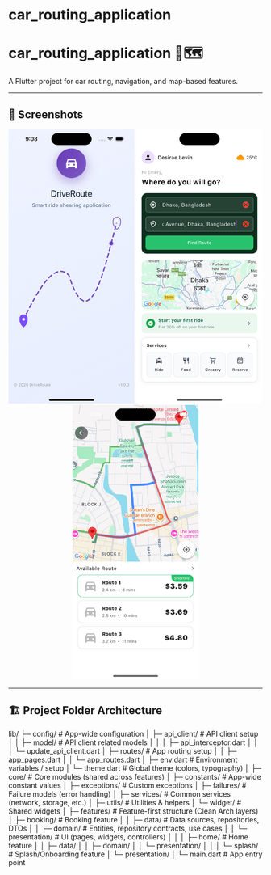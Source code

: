 # car_routing_application

# car_routing_application 🚗🗺️

A Flutter project for car routing, navigation, and map-based features.

---

## 📸 Screenshots
<p align="center">
  <img src="screenshots/splash.png" alt="Route Screen" width="250"/>
  <img src="screenshots/home.png" alt="Home Screen" width="250"/>
  <img src="screenshots/navigation.png" alt="Navigation Screen" width="250"/>
</p>


---

## 🏗️ Project Folder Architecture
lib/
├─ config/                      # App-wide configuration
│  ├─ api_client/               # API client setup
│  │  ├─ model/                 # API client related models
│  │  │  ├─ api_interceptor.dart
│  │  │  └─ update_api_client.dart
│  ├─ routes/                   # App routing setup
│  │  ├─ app_pages.dart
│  │  └─ app_routes.dart
│  ├─ env.dart                  # Environment variables / setup
│  └─ theme.dart                # Global theme (colors, typography)
│
├─ core/                        # Core modules (shared across features)
│  ├─ constants/                # App-wide constant values
│  ├─ exceptions/               # Custom exceptions
│  ├─ failures/                 # Failure models (error handling)
│  ├─ services/                 # Common services (network, storage, etc.)
│  ├─ utils/                    # Utilities & helpers
│  └─ widget/                   # Shared widgets
│
├─ features/                    # Feature-first structure (Clean Arch layers)
│  ├─ booking/                  # Booking feature
│  │  ├─ data/                  # Data sources, repositories, DTOs
│  │  ├─ domain/                # Entities, repository contracts, use cases
│  │  └─ presentation/          # UI (pages, widgets, controllers)
│  │
│  ├─ home/                     # Home feature
│  │  ├─ data/
│  │  ├─ domain/
│  │  └─ presentation/
│  │
│  └─ splash/                   # Splash/Onboarding feature
│     └─ presentation/
│
└─ main.dart                    # App entry point